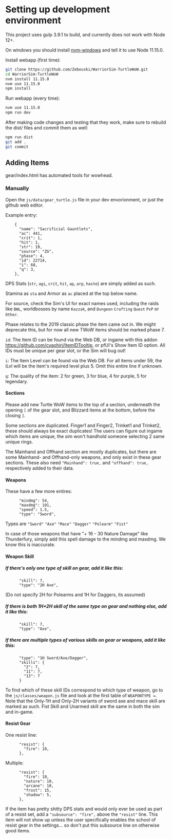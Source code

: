 Setting up development environment
==================================
This project uses gulp 3.9.1 to build, and currently does not work with Node 12+.

On windows you should install [nvm-windows](https://github.com/coreybutler/nvm-windows) and tell it to use Node 11.15.0.

Install webapp (first time):
```bash
git clone https://github.com/Zebouski/WarriorSim-TurtleWoW.git
cd WarriorSim-TurtleWoW
nvm install 11.15.0
nvm use 11.15.0
npm install
```

Run webapp (every time):
```bash
nvm use 11.15.0
npm run dev
```

After making code changes and testing that they work, make sure to rebuild the dist/ files and commit them as well:
```bash
npm run dist
git add .
git commit
```

## Adding Items

gear/index.html has automated tools for wowhead.

### Manually

Open the `js/data/gear_turtle.js` file in your dev envorionment, or just the github web editor.

Example entry:
```
    {
      "name": "Sacrificial Gauntlets",
      "ac": 441,
      "crit": 1,
      "hit": 1,
      "str": 19,
      "source": "ZG",
      "phase": 4,
      "id": 22714,
      "i": 68,
      "q": 3,
    },
```
DPS Stats (`str`, `agi`, `crit`, `hit`, `ap`, `arp`, `haste`) are simply added as such.

Stamina as `sta` and Armor as `ac` placed at the top below name.

For source, check the Sim's UI for exact names used, including the raids like `BWL`, worldbosses by name `Kazzak`, and `Dungeon` `Crafting` `Quest` `PvP` or `Other`.

Phase relates to the 2019 classic phase the item came out in. We might deprecate this, but for now all new TWoW items should be marked phase 7.

`id`: The Item ID can be found via the Web DB, or ingame with this addon https://github.com/cyaohiri/ItemIDTooltip, or pfUI's Show Item ID option. All IDs must be unique per gear slot, or the Sim will bug out!

`i`: The Item Level can be found via the Web DB. For all items under 59, the iLvl will be the item's required level plus 5. Omit this entire line if unknown.

`q`: The quality of the item: 2 for green, 3 for blue, 4 for purple, 5 for legendary.

#### Sections

Please add new Turtle WoW items to the top of a section, underneath the opening `[` of the gear slot, and Blizzard items at the bottom, before the closing `]`.

Some sections are duplicated. Finger1 and Finger2, Trinket1 and Trinket2, these should always be exact duplicates! The users can figure out ingame which items are unique, the sim won't handhold someone selecting 2 same unique rings.

The Mainhand and Offhand section are mostly duplicates, but there are some Mainhand- and Offhand-only weapons, and only exist in these gear sections. These also need `"Mainhand": true,` and `"offhand": true,` respectively added to their data.

#### Weapons

These have a few more entires:
```
      "mindmg": 54,
      "maxdmg": 101,
      "speed": 1.5,
      "type": "Sword",
```
Types are `"Sword"` `"Axe"` `"Mace"` `"Dagger"` `"Polearm"` `"Fist"`

In case of those weapons that have "+ 16 - 30 Nature Damage" like Thunderfury, simply add this spell damage to the mindmg and maxdmg. We know this is inaccurate.

#### Weapon Skill

##### If there's only one type of skill on gear, add it like this: 

```
      "skill": 7,
      "type": "2H Axe",
```

(Do not specify 2H for Polearms and 1H for Daggers, its assumed)

##### If there is both 1H+2H skill of the same type on gear and nothing else, add it like this:
```
      "skill": 7,
      "type": "Axe",
```

##### If there are multiple types of various skills on gear or weapons, add it like this:
```
      "type": "1H Sword/Axe/Dagger",
      "skills": {
        "2": 7,
        "11": 7,
        "13": 7
      }
```
To find which of these skill IDs correspond to which type of weapon, go to the `js/classes/weapon.js` file and look at the first table of `WEAPONTYPE =`. Note that the Only-1H and Only-2H variants of sword axe and mace skill are marked as such. Fist Skill and Unarmed skill are the same in both the sim and in-game.

#### Resist Gear
One resist line:
```
      "resist": {
        "fire": 10,
      },
```
Multiple:
```
      "resist": {
        "fire": 10,
        "nature": 10,
        "arcane": 10,
        "frost": 15,
        "shadow": 5,
      },
```

If the item has pretty shitty DPS stats and would only ever be used as part of a resist set, add a `"subsource": "fire",` above the `"resist"` line. This item will not show up unless the user specifically enables the school of resist gear in the settings... so don't put this subsource line on otherwise good items.
